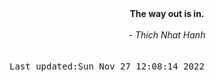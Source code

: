 
<div align="center"><b><span>The way out is in.</span></b><br><br><i> - Thich Nhat Hanh</i></div>
<br><br><kbd>Last updated:Sun Nov 27 12:08:14 2022</kbd>